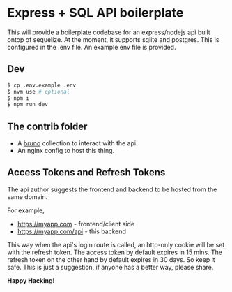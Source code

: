 # Express + SQL API boilerplate

This will provide a boilerplate codebase for an express/nodejs api built ontop of sequelize.
At the moment, it supports sqlite and postgres. This is configured in the .env file.
An example env file is provided.

## Dev

```sh
$ cp .env.example .env
$ nvm use # optional
$ npm i
$ npm run dev
```

## The contrib folder

- A [bruno](https://www.usebruno.com/) collection to interact with the api.
- An nginx config to host this thing.

## Access Tokens and Refresh Tokens

The api author suggests the frontend and backend to be hosted from the same domain.

For example,

- https://myapp.com - frontend/client side
- https://myapp.com/api - this backend

This way when the api's login route is called, an http-only cookie will be set with the
refresh token. The access token by default expires in 15 mins. The refresh token
on the other hand by default expires in 30 days. So keep it safe. This is just a
suggestion, if anyone has a better way, please share.

**Happy Hacking!**
